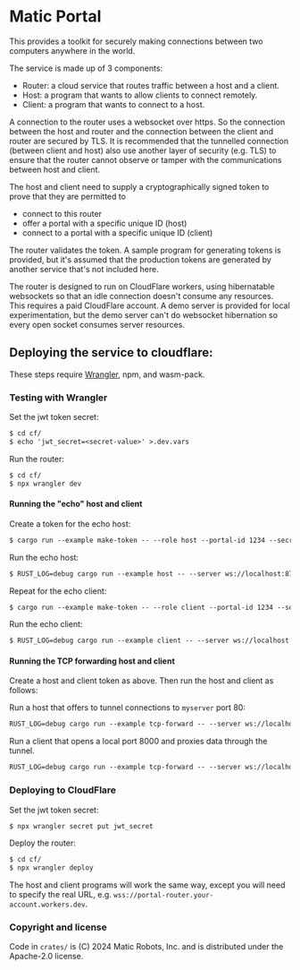 # Matic Portal

This provides a toolkit for securely making connections between two computers anywhere in the world.

The service is made up of 3 components:
- Router: a cloud service that routes traffic between a host and a client.
- Host: a program that wants to allow clients to connect remotely.
- Client: a program that wants to connect to a host.

A connection to the router uses a websocket over https. So the connection between the host and router
and the connection between the client and router are secured by TLS. It is recommended that the tunnelled
connection (between client and host) also use another layer of security (e.g. TLS) to ensure that the router
cannot observe or tamper with the communications between host and client.

The host and client need to supply a cryptographically signed token to prove that they are permitted to

- connect to this router
- offer a portal with a specific unique ID (host)
- connect to a portal with a specific unique ID (client)

The router validates the token. A sample program for generating tokens is provided, but it's assumed that
the production tokens are generated by another service that's not included here.

The router is designed to run on CloudFlare workers, using hibernatable websockets so that an idle connection
doesn't consume any resources. This requires a paid CloudFlare account. A demo server is provided for local
experimentation, but the demo server can't do websocket hibernation so every open socket consumes server
resources.

## Deploying the service to cloudflare:

These steps require [Wrangler], npm, and wasm-pack.

[Wrangler]: https://developers.cloudflare.com/workers/wrangler/

### Testing with Wrangler
Set the jwt token secret:
```txt
$ cd cf/
$ echo 'jwt_secret=<secret-value>' >.dev.vars
```

Run the router:
```txt
$ cd cf/
$ npx wrangler dev
```

#### Running the "echo" host and client

Create a token for the echo host:
```txt
$ cargo run --example make-token -- --role host --portal-id 1234 --secret <secret-value> --days 1 <name-of-host>
```

Run the echo host:
```txt
$ RUST_LOG=debug cargo run --example host -- --server ws://localhost:8787
```

Repeat for the echo client:
```txt
$ cargo run --example make-token -- --role client --portal-id 1234 --secret <secret-value> --days 1 <name-of-client>
```

Run the echo client:
```txt
$ RUST_LOG=debug cargo run --example client -- --server ws://localhost:8787
```

#### Running the TCP forwarding host and client

Create a host and client token as above. Then run the host and client as follows:

Run a host that offers to tunnel connections to `myserver` port 80:
```txt
RUST_LOG=debug cargo run --example tcp-forward -- --server ws://localhost:8787 --service my_tcp_service --reconnect host --target-host myserver --target-port 80
```

Run a client that opens a local port 8000 and proxies data through the tunnel.
```txt
RUST_LOG=debug cargo run --example tcp-forward -- --server ws://localhost:8787 --service my_tcp_service --reconnect client --port 8000
```

### Deploying to CloudFlare

Set the jwt token secret:
```txt
$ npx wrangler secret put jwt_secret
```

Deploy the router:
```txt
$ cd cf/
$ npx wrangler deploy
```

The host and client programs will work the same way, except you will need to specify the real URL, e.g. `wss://portal-router.your-account.workers.dev`.

### Copyright and license

Code in `crates/` is (C) 2024 Matic Robots, Inc. and is distributed under the Apache-2.0 license.
